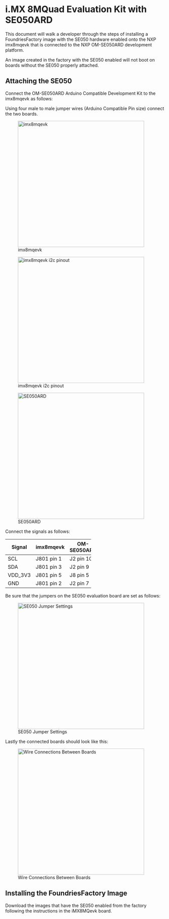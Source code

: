 # i.MX 8MQuad Evaluation Kit with SE050ARD

This document will walk a developer through the steps of installing a
FoundriesFactory image with the SE050 hardware enabled onto the NXP
imx8mqevk that is connected to the NXP OM-SE050ARD development platform.

An image created in the factory with the SE050 enabled will not boot on
boards without the SE050 properly attached.

## Attaching the SE050

Connect the OM-SE050ARD Arduino Compatible Development Kit to the
imx8mqevk as follows:

Using four male to male jumper wires (Arduino Compatible Pin size)
connect the two boards.

<figure>
<img src="/_static/boards/imx8mqevk_J801.png" class="align-center" width="400" alt="imx8mqevk" /><figcaption aria-hidden="true">imx8mqevk</figcaption>
</figure>

<figure>
<img src="/_static/boards/imx8mqevk_J801_pinout.png" class="align-center" width="400" alt="imx8mqevk i2c pinout" /><figcaption aria-hidden="true">imx8mqevk i2c pinout</figcaption>
</figure>

<figure>
<img src="/_static/boards/se050ard.png" class="align-center" width="400" alt="SE050ARD" /><figcaption aria-hidden="true">SE050ARD</figcaption>
</figure>

Connect the signals as follows:

<table style="width:54%;">
<colgroup>
<col style="width: 15%" />
<col style="width: 19%" />
<col style="width: 19%" />
</colgroup>
<thead>
<tr class="header">
<th>Signal</th>
<th>imx8mqevk</th>
<th>OM-SE050ARD</th>
</tr>
</thead>
<tbody>
<tr class="odd">
<td>SCL</td>
<td>J801 pin 1</td>
<td>J2 pin 10</td>
</tr>
<tr class="even">
<td>SDA</td>
<td>J801 pin 3</td>
<td>J2 pin 9</td>
</tr>
<tr class="odd">
<td>VDD_3V3</td>
<td>J801 pin 5</td>
<td>J8 pin 5</td>
</tr>
<tr class="even">
<td>GND</td>
<td>J801 pin 2</td>
<td>J2 pin 7</td>
</tr>
</tbody>
</table>

Be sure that the jumpers on the SE050 evaluation board are set as
follows:

<figure>
<img src="/_static/boards/se050ard_jumpers.png" class="align-center" width="400" alt="SE050 Jumper Settings" /><figcaption aria-hidden="true">SE050 Jumper Settings</figcaption>
</figure>

Lastly the connected boards should look like this:

<figure>
<img src="/_static/boards/se050ard_imx8mq.png" class="align-center" width="400" alt="Wire Connections Between Boards" /><figcaption aria-hidden="true">Wire Connections Between Boards</figcaption>
</figure>

## Installing the FoundriesFactory Image

Download the images that have the SE050 enabled from the factory
following the instructions in the iMX8MQevk board.
